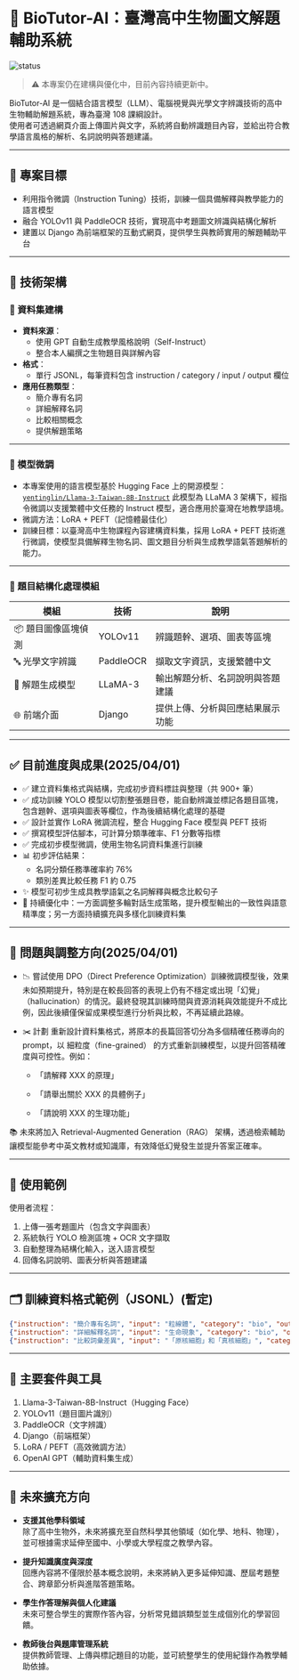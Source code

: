 # 🧬 BioTutor-AI：臺灣高中生物圖文解題輔助系統
![status](https://img.shields.io/badge/status-in%20progress-yellow)
> ⚠️ 本專案仍在建構與優化中，目前內容持續更新中。

BioTutor-AI 是一個結合語言模型（LLM）、電腦視覺與光學文字辨識技術的高中生物輔助解題系統，專為臺灣 108 課綱設計。  
使用者可透過網頁介面上傳圖片與文字，系統將自動辨識題目內容，並給出符合教學語言風格的解析、名詞說明與答題建議。

---

## 📌 專案目標

- 利用指令微調（Instruction Tuning）技術，訓練一個具備解釋與教學能力的語言模型
- 融合 YOLOv11 與 PaddleOCR 技術，實現高中考題圖文辨識與結構化解析
- 建置以 Django 為前端框架的互動式網頁，提供學生與教師實用的解題輔助平台

---

## 🧠 技術架構

### 🔷 資料集建構
- **資料來源**：
  - 使用 GPT 自動生成教學風格說明（Self-Instruct）
  - 整合本人編撰之生物題目與詳解內容
- **格式**：
  - 單行 JSONL，每筆資料包含 instruction / category / input / output 欄位
- **應用任務類型**：
  - 簡介專有名詞
  - 詳細解釋名詞
  - 比較相關概念
  - 提供解題策略

---

### 🔷 模型微調

- 本專案使用的語言模型基於 Hugging Face 上的開源模型：
   [`yentinglin/Llama-3-Taiwan-8B-Instruct`](https://huggingface.co/yentinglin/Llama-3-Taiwan-8B-Instruct)
   此模型為 LLaMA 3 架構下，經指令微調以支援繁體中文任務的 Instruct 模型，適合應用於臺灣在地教學語境。
- 微調方法：LoRA + PEFT（記憶體最佳化）
- 訓練目標：以臺灣高中生物課程內容建構資料集，採用 LoRA + PEFT 技術進行微調，使模型具備解釋生物名詞、圖文題目分析與生成教學語氣答題解析的能力。

---

### 🔷 題目結構化處理模組

| 模組 | 技術 | 說明 |
|------|------|------|
| 📦 題目圖像區塊偵測 | YOLOv11 | 辨識題幹、選項、圖表等區塊 |
| 🔤 光學文字辨識 | PaddleOCR | 擷取文字資訊，支援繁體中文 |
| 🧠 解題生成模型 | LLaMA-3 | 輸出解題分析、名詞說明與答題建議 |
| 🌐 前端介面 | Django | 提供上傳、分析與回應結果展示功能 |

---

## ✅ 目前進度與成果(2025/04/01)

- ✅ 建立資料集格式與結構，完成初步資料標註與整理（共 900+ 筆）
- ✅ 成功訓練 YOLO 模型以切割整張題目卷，能自動辨識並標記各題目區塊，包含題幹、選項與圖表等欄位，作為後續結構化處理的基礎
- ✅ 設計並實作 LoRA 微調流程，整合 Hugging Face 模型與 PEFT 技術
- ✅ 撰寫模型評估腳本，可計算分類準確率、F1 分數等指標
- ✅ 完成初步模型微調，使用生物名詞資料集進行訓練
- 📊 初步評估結果：  
  - 名詞分類任務準確率約 76%  
  - 類別差異比較任務 F1 約 0.75
- ✨ 模型可初步生成具教學語氣之名詞解釋與概念比較句子
- 🔄 持續優化中：一方面調整多輪對話生成策略，提升模型輸出的一致性與語意精準度；另一方面持續擴充與多樣化訓練資料集

---
## 📌 問題與調整方向(2025/04/01)
- 📉 嘗試使用 DPO（Direct Preference Optimization）訓練微調模型後，效果 未如預期提升，特別是在較長回答的表現上仍有不穩定或出現「幻覺」（hallucination）的情況。最終發現其訓練時間與資源消耗與效能提升不成比例，因此後續僅保留成果模型進行分析與比較，不再延續此路線。

- ✂️ 計劃 重新設計資料集格式，將原本的長篇回答切分為多個精確任務導向的 prompt，以 細粒度（fine-grained） 的方式重新訓練模型，以提升回答精確度與可控性。例如：

  - 「請解釋 XXX 的原理」

  - 「請舉出關於 XXX 的具體例子」

  - 「請說明 XXX 的生理功能」

📚 未來將加入 Retrieval-Augmented Generation（RAG） 架構，透過檢索輔助讓模型能參考中英文教材或知識庫，有效降低幻覺發生並提升答案正確率。

---

## 🚀 使用範例

使用者流程：

1. 上傳一張考題圖片（包含文字與圖表）
2. 系統執行 YOLO 檢測區塊 + OCR 文字擷取
3. 自動整理為結構化輸入，送入語言模型
4. 回傳名詞說明、圖表分析與答題建議

---

## 🗂️ 訓練資料格式範例（JSONL）(暫定)

```json
{"instruction": "簡介專有名詞", "input": "粒線體", "category": "bio", "output": "粒線體是細胞的器官之一，存在於大多數真核細胞中。它主要功能為產生大部分所需的細胞能量..."}
{"instruction": "詳細解釋名詞", "input": "生命現象", "category": "bio", "output": "**生命現象定義**：\n生命現象指的是生物體所展現的所有自然活動，這包括新陳代謝（體內物質..."}
{"instruction": "比較詞彙差異", "input": "「原核細胞」和「真核細胞」", "category": "bio", "response": "原核細胞無細胞核與膜狀胞器，遺傳物質直接位於細胞質中，代表為細菌..."}

```
---

## 🔧 主要套件與工具
1. Llama-3-Taiwan-8B-Instruct（Hugging Face）
2. YOLOv11（題目圖片識別）
2. PaddleOCR（文字辨識）
4. Django（前端框架）
5. LoRA / PEFT（高效微調方法）
6. OpenAI GPT（輔助資料集生成）

---

## 🧩 未來擴充方向

- **支援其他學科領域**  
  除了高中生物外，未來將擴充至自然科學其他領域（如化學、地科、物理），並可根據需求延伸至國中、小學或大學程度之教學內容。

- **提升知識廣度與深度**  
  回應內容將不僅限於基本概念說明，未來將納入更多延伸知識、歷屆考題整合、跨章節分析與進階答題策略。

- **學生作答理解與個人化建議**  
  未來可整合學生的實際作答內容，分析常見錯誤類型並生成個別化的學習回饋。

- **教師後台與題庫管理系統**  
  提供教師管理、上傳與標記題目的功能，並可統整學生的使用紀錄作為教學輔助依據。

